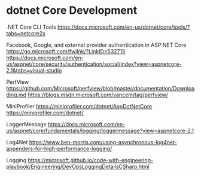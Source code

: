 # dotnet Core Development

.NET Core CLI Tools
https://docs.microsoft.com/en-us/dotnet/core/tools/?tabs=netcore2x


Facebook, Google, and external provider authentication in ASP.NET Core
https://go.microsoft.com/fwlink/?LinkID=532715
https://docs.microsoft.com/en-us/aspnet/core/security/authentication/social/index?view=aspnetcore-2.1&tabs=visual-studio


PerfView
https://github.com/Microsoft/perfview/blob/master/documentation/Downloading.md
https://blogs.msdn.microsoft.com/vancem/tag/perfview/

MiniProfiler
https://miniprofiler.com/dotnet/AspDotNetCore
https://miniprofiler.com/dotnet/

LoggerMessage
https://docs.microsoft.com/en-us/aspnet/core/fundamentals/logging/loggermessage?view=aspnetcore-2.1

Log4Net
https://www.ben-morris.com/using-asynchronous-log4net-appenders-for-high-performance-logging/

Logging
https://microsoft.github.io/code-with-engineering-playbook/Engineering/DevOpsLoggingDetailsCSharp.html